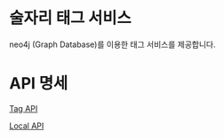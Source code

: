 # 술자리 태그 서비스

neo4j (Graph Database)를 이용한 태그 서비스를 제공합니다.

# API 명세

[Tag API](/notes/tag-api-docs.md)

[Local API](/notes/local-api-docs.md)
